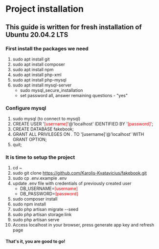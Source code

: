 <style>
span{color:red !important;}
</style>

# Project installation

## This guide is written for fresh installation of Ubuntu 20.04.2 LTS

### First install the packages we need
1. sudo apt install git
2. sudo apt install composer
3. sudo apt install npm
4. sudo apt install php-xml
5. sudo apt install php-mysql
6. sudo apt install mysql-server
    * sudo mysql_secure_installation
    * set password all, answer remaining questions - "yes"

### Configure mysql
1. sudo mysql (to connect to mysql)
2. CREATE USER '<span>[username]</span>'@'localhost' IDENTIFIED BY '<span>[password]</span>';
3. CREATE DATABASE fakebook;
4. GRANT ALL PRIVILEGES ON *.* TO '[username]'@'localhost' WITH GRANT OPTION;
5. quit;

### It is time to setup the project
1. cd ~
2. sudo git clone https://github.com/Karolis-Kvatavicius/fakebook.git
3. sudo cp .env.example .env
4. update .env file with credentials of previously created user
    * DB_USERNAME=<span>[username]</span>
    * DB_PASSWORD=<span>[password]</span>
5. sudo composer install
6. sudo npm install
7. sudo php artisan migrate --seed
8. sudo php artisan storage:link
9. sudo php artisan serve
10. Access localhost in your browser, press generate app key and refresh page

#### That's it, you are good to go!